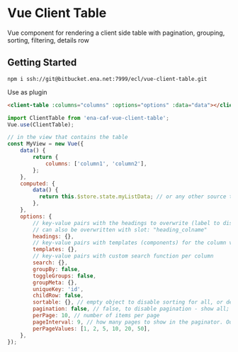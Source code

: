 # Vue Client Table

Vue component for rendering a client side table with pagination, grouping, sorting, filtering, details row

## Getting Started

`npm i ssh://git@bitbucket.ena.net:7999/ecl/vue-client-table.git`

Use as plugin

```html
<client-table :columns="columns" :options="options" :data="data"></client-table>
```

```javascript
import ClientTable from 'ena-caf-vue-client-table';
Vue.use(ClientTable);

// in the view that contains the table
const MyView = new Vue({
	data() {
    	return {
    		columns: ['column1', 'column2'],
    	};
    },
    computed: {
	    data() {
	      return this.$store.state.myListData; // or any other source that has all data
	    },
	},
    options: {
        // key-value pairs with the headings to overwrite (label to display)
		// can also be overwritten with slot: "heading_colname"
		headings: {},
		// key-value pairs with templates (components) for the column value
		templates: {},
		// key-value pairs with custom search function per column
		search: {},
		groupBy: false,
		toggleGroups: false,
		groupMeta: {},
		uniqueKey: 'id',
		childRow: false,
        sortable: {}, // empty object to disable sorting for all, or define what columns are sortable; defaults to all sortable
        pagination: false, // false, to disable pagination - show all; defaults to true
		perPage: 10, // number of items per page
		pageInterval: 9, // how many pages to show in the paginator. Odd number
		perPageValues: [1, 2, 5, 10, 20, 50],
    },
});
```